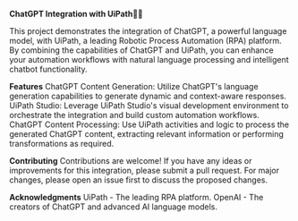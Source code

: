 **ChatGPT Integration with UiPath**🙌🙌

This project demonstrates the integration of ChatGPT, a powerful language model, with UiPath, a leading Robotic Process Automation (RPA) platform. By combining the capabilities of ChatGPT and UiPath, you can enhance your automation workflows with natural language processing and intelligent chatbot functionality.

**Features**
ChatGPT Content Generation: Utilize ChatGPT's language generation capabilities to generate dynamic and context-aware responses.
UiPath Studio: Leverage UiPath Studio's visual development environment to orchestrate the integration and build custom automation workflows.
ChatGPT Content Processing: Use UiPath activities and logic to process the generated ChatGPT content, extracting relevant information or performing transformations as required.

**Contributing**
Contributions are welcome! If you have any ideas or improvements for this integration, please submit a pull request. For major changes, please open an issue first to discuss the proposed changes.

**Acknowledgments**
UiPath - The leading RPA platform.
OpenAI - The creators of ChatGPT and advanced AI language models.
